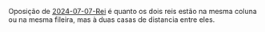 Oposição de [2024-07-07-Rei](_insight/2024-07-07-Rei.md) é quanto os dois reis estão na mesma coluna ou na mesma fileira, mas à duas casas de distancia entre eles.